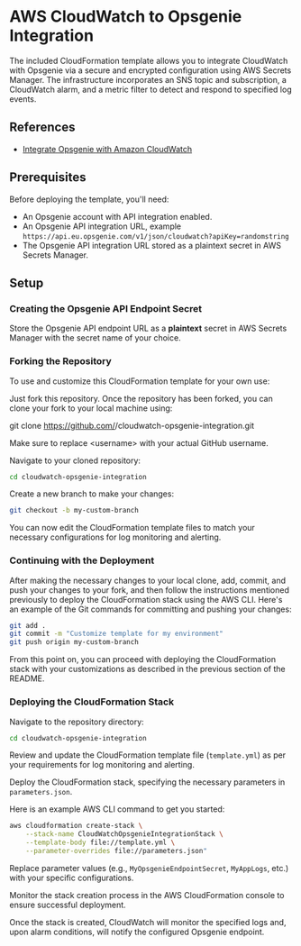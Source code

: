 # AWS CloudWatch to Opsgenie Integration

The included CloudFormation template allows you to integrate CloudWatch with Opsgenie via a secure and encrypted configuration using AWS Secrets Manager. The infrastructure incorporates an SNS topic and subscription, a CloudWatch alarm, and a metric filter to detect and respond to specified log events.

## References

- [Integrate Opsgenie with Amazon CloudWatch](https://support.atlassian.com/opsgenie/docs/integrate-opsgenie-with-amazon-cloudwatch/)

## Prerequisites

Before deploying the template, you'll need:

- An Opsgenie account with API integration enabled.
- An Opsgenie API integration URL, example `https://api.eu.opsgenie.com/v1/json/cloudwatch?apiKey=randomstring`
- The Opsgenie API integration URL stored as a plaintext secret in AWS Secrets Manager.

## Setup

### Creating the Opsgenie API Endpoint Secret

Store the Opsgenie API endpoint URL as a **plaintext** secret in AWS Secrets Manager with the secret name of your choice.

### Forking the Repository

To use and customize this CloudFormation template for your own use:

Just fork this repository. Once the repository has been forked, you can clone your fork to your local machine using:

git clone https://github.com/<username>/cloudwatch-opsgenie-integration.git

Make sure to replace \<username\> with your actual GitHub username.

Navigate to your cloned repository:

```bash
cd cloudwatch-opsgenie-integration
```

Create a new branch to make your changes:

```bash
git checkout -b my-custom-branch
```

You can now edit the CloudFormation template files to match your necessary configurations for log monitoring and alerting.

### Continuing with the Deployment

After making the necessary changes to your local clone, add, commit, and push your changes to your fork, and then follow the instructions mentioned previously to deploy the CloudFormation stack using the AWS CLI. Here's an example of the Git commands for committing and pushing your changes:

```bash
git add .
git commit -m "Customize template for my environment"
git push origin my-custom-branch
```

From this point on, you can proceed with deploying the CloudFormation stack with your customizations as described in the previous section of the README.

### Deploying the CloudFormation Stack

Navigate to the repository directory:

```bash
cd cloudwatch-opsgenie-integration
```

Review and update the CloudFormation template file (`template.yml`) as per your requirements for log monitoring and alerting.

Deploy the CloudFormation stack, specifying the necessary parameters in `parameters.json`.

Here is an example AWS CLI command to get you started:

```bash
aws cloudformation create-stack \
    --stack-name CloudWatchOpsgenieIntegrationStack \
    --template-body file://template.yml \
    --parameter-overrides file://parameters.json"
```

Replace parameter values (e.g., `MyOpsgenieEndpointSecret`, `MyAppLogs`, etc.) with your specific configurations.

Monitor the stack creation process in the AWS CloudFormation console to ensure successful deployment.

Once the stack is created, CloudWatch will monitor the specified logs and, upon alarm conditions, will notify the configured Opsgenie endpoint.
